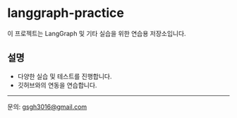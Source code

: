 # langgraph-practice

이 프로젝트는 LangGraph 및 기타 실습을 위한 연습용 저장소입니다.

## 설명

- 다양한 실습 및 테스트를 진행합니다.
- 깃허브와의 연동을 연습합니다.

---

문의: gsgh3016@gmail.com
